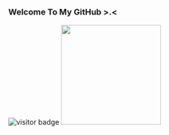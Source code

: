 ### Welcome To My GitHub >.<

<img src="https://visitor-badge.glitch.me/badge?page_id=alexismen22a" alt="visitor badge" data-canonical-src="https://visitor-badge.glitch.me/badge?page_id=alexismen22a" style="max-width: 100%;">

<img src="https://i.giphy.com/media/RtdRhc7TxBxB0YAsK6/giphy.webp" width="200"> 

<!--
**alexismen22a/alexismen22a** is a ✨ _special_ ✨ repository because its `README.md` (this file) appears on your GitHub profile.

Here are some ideas to get you started:

- 🔭 I’m currently working on ...
- 🌱 I’m currently learning ...
- 👯 I’m looking to collaborate on ...
- 🤔 I’m looking for help with ...
- 💬 Ask me about ...
- 📫 How to reach me: ...
- 😄 Pronouns: ...
- ⚡ Fun fact: ...
-->
